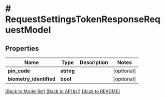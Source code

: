 # # RequestSettingsTokenResponseRequestModel

## Properties

Name | Type | Description | Notes
------------ | ------------- | ------------- | -------------
**pin_code** | **string** |  | [optional]
**biometry_identified** | **bool** |  | [optional]

[[Back to Model list]](../../README.md#models) [[Back to API list]](../../README.md#endpoints) [[Back to README]](../../README.md)
